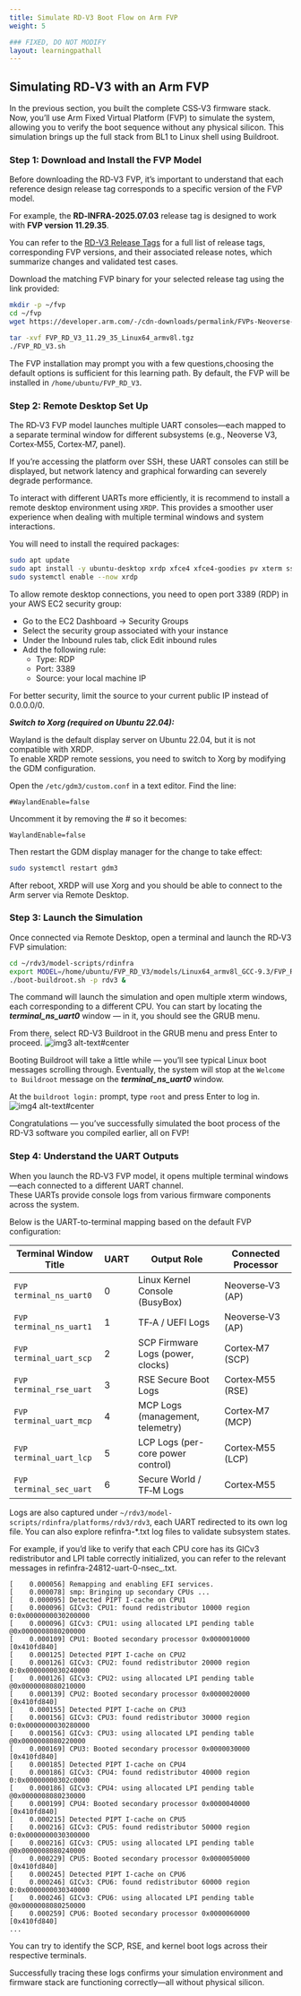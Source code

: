 ```yaml
---
title: Simulate RD‑V3 Boot Flow on Arm FVP
weight: 5

### FIXED, DO NOT MODIFY
layout: learningpathall
---
```


## Simulating RD‑V3 with an Arm FVP

In the previous section, you built the complete CSS‑V3 firmware stack.  
Now, you’ll use Arm Fixed Virtual Platform (FVP) to simulate the system, allowing you to verify the boot sequence without any physical silicon.
This simulation brings up the full stack from BL1 to Linux shell using Buildroot.

### Step 1: Download and Install the FVP Model

Before downloading the RD‑V3 FVP, it’s important to understand that each reference design release tag corresponds to a specific version of the FVP model.

For example, the **RD‑INFRA‑2025.07.03** release tag is designed to work with **FVP version 11.29.35**.

You can refer to the [RD-V3 Release Tags](https://neoverse-reference-design.docs.arm.com/en/latest/platforms/rdv3.html#release-tags) for a full list of release tags, corresponding FVP versions, and their associated release notes, which summarize changes and validated test cases.

Download the matching FVP binary for your selected release tag using the link provided:

```bash
mkdir -p ~/fvp
cd ~/fvp
wget https://developer.arm.com/-/cdn-downloads/permalink/FVPs-Neoverse-Infrastructure/RD-V3/FVP_RD_V3_11.29_35_Linux64_armv8l.tgz

tar -xvf FVP_RD_V3_11.29_35_Linux64_armv8l.tgz
./FVP_RD_V3.sh
```

The FVP installation may prompt you with a few questions,choosing the default options is sufficient for this learning path. By default, the FVP will be installed in `/home/ubuntu/FVP_RD_V3`.

### Step 2: Remote Desktop Set Up

The RD‑V3 FVP model launches multiple UART consoles—each mapped to a separate terminal window for different subsystems (e.g., Neoverse V3, Cortex‑M55, Cortex‑M7, panel).

If you’re accessing the platform over SSH, these UART consoles can still be displayed, but network latency and graphical forwarding can severely degrade performance.

To interact with different UARTs more efficiently, it is recommend to install a remote desktop environment using `XRDP`. This provides a smoother user experience when dealing with multiple terminal windows and system interactions.

You will need to install the required packages:


```bash
sudo apt update
sudo apt install -y ubuntu-desktop xrdp xfce4 xfce4-goodies pv xterm sshpass socat retry
sudo systemctl enable --now xrdp
```

To allow remote desktop connections, you need to open port 3389 (RDP) in your AWS EC2 security group:
- Go to the EC2 Dashboard → Security Groups
- Select the security group associated with your instance
- Under the Inbound rules tab, click Edit inbound rules
- Add the following rule:
   - Type: RDP
   - Port: 3389
   - Source: your local machine IP

For better security, limit the source to your current public IP instead of 0.0.0.0/0.


***Switch to Xorg (required on Ubuntu 22.04):***

Wayland is the default display server on Ubuntu 22.04, but it is not compatible with XRDP.  
To enable XRDP remote sessions, you need to switch to Xorg by modifying the GDM configuration.

Open the `/etc/gdm3/custom.conf` in a text editor.
Find the line: 

```output
#WaylandEnable=false
```

Uncomment it by removing the # so it becomes:

```output
WaylandEnable=false
```

Then restart the GDM display manager for the change to take effect:
```bash
sudo systemctl restart gdm3
```

After reboot, XRDP will use Xorg and you should be able to connect to the Arm server via Remote Desktop.

### Step 3: Launch the Simulation

Once connected via Remote Desktop, open a terminal and launch the RD‑V3 FVP simulation:

```bash
cd ~/rdv3/model-scripts/rdinfra
export MODEL=/home/ubuntu/FVP_RD_V3/models/Linux64_armv8l_GCC-9.3/FVP_RD_V3
./boot-buildroot.sh -p rdv3 &
```

The command will launch the simulation and open multiple xterm windows, each corresponding to a different CPU.
You can start by locating the ***terminal_ns_uart0*** window — in it, you should see the GRUB menu.

From there, select RD-V3 Buildroot in the GRUB menu and press Enter to proceed.
![img3 alt-text#center](rdv3_sim_run.jpg "GRUB Menu")

Booting Buildroot will take a little while — you’ll see typical Linux boot messages scrolling through.
Eventually, the system will stop at the `Welcome to Buildroot` message on the ***terminal_ns_uart0*** window.

At the `buildroot login:` prompt, type `root` and press Enter to log in.
![img4 alt-text#center](rdv3_sim_login.jpg "Buildroot login")

Congratulations — you’ve successfully simulated the boot process of the RD-V3 software you compiled earlier, all on FVP!

### Step 4: Understand the UART Outputs

When you launch the RD‑V3 FVP model, it opens multiple terminal windows—each connected to a different UART channel.  
These UARTs provide console logs from various firmware components across the system.

Below is the UART-to-terminal mapping based on the default FVP configuration:

| Terminal Window Title      | UART | Output Role                        | Connected Processor  |
|----------------------------|------|------------------------------------|-----------------------|
| `FVP terminal_ns_uart0`    | 0    | Linux Kernel Console (BusyBox)     | Neoverse‑V3 (AP)      |
| `FVP terminal_ns_uart1`    | 1    | TF‑A / UEFI Logs                   | Neoverse‑V3 (AP)      |
| `FVP terminal_uart_scp`    | 2    | SCP Firmware Logs (power, clocks)  | Cortex‑M7 (SCP)       |
| `FVP terminal_rse_uart`    | 3    | RSE Secure Boot Logs               | Cortex‑M55 (RSE)      |
| `FVP terminal_uart_mcp`    | 4    | MCP Logs (management, telemetry)   | Cortex‑M7 (MCP)       |
| `FVP terminal_uart_lcp`    | 5    | LCP Logs (per-core power control)  | Cortex‑M55 (LCP)      |
| `FVP terminal_sec_uart`    | 6    | Secure World / TF‑M Logs           | Cortex‑M55            |


Logs are also captured under `~/rdv3/model-scripts/rdinfra/platforms/rdv3/rdv3`, each UART redirected to its own log file.
You can also explore refinfra-*.txt log files to validate subsystem states.

For example, if you’d like to verify that each CPU core has its GICv3 redistributor and LPI table correctly initialized, you can refer to the relevant messages in refinfra-24812-uart-0-nsec_<date-time>.txt.


```
[    0.000056] Remapping and enabling EFI services.
[    0.000078] smp: Bringing up secondary CPUs ...
[    0.000095] Detected PIPT I-cache on CPU1
[    0.000096] GICv3: CPU1: found redistributor 10000 region 0:0x0000000030200000
[    0.000096] GICv3: CPU1: using allocated LPI pending table @0x0000008080200000
[    0.000109] CPU1: Booted secondary processor 0x0000010000 [0x410fd840]
[    0.000125] Detected PIPT I-cache on CPU2
[    0.000126] GICv3: CPU2: found redistributor 20000 region 0:0x0000000030240000
[    0.000126] GICv3: CPU2: using allocated LPI pending table @0x0000008080210000
[    0.000139] CPU2: Booted secondary processor 0x0000020000 [0x410fd840]
[    0.000155] Detected PIPT I-cache on CPU3
[    0.000156] GICv3: CPU3: found redistributor 30000 region 0:0x0000000030280000
[    0.000156] GICv3: CPU3: using allocated LPI pending table @0x0000008080220000
[    0.000169] CPU3: Booted secondary processor 0x0000030000 [0x410fd840]
[    0.000185] Detected PIPT I-cache on CPU4
[    0.000186] GICv3: CPU4: found redistributor 40000 region 0:0x00000000302c0000
[    0.000186] GICv3: CPU4: using allocated LPI pending table @0x0000008080230000
[    0.000199] CPU4: Booted secondary processor 0x0000040000 [0x410fd840]
[    0.000215] Detected PIPT I-cache on CPU5
[    0.000216] GICv3: CPU5: found redistributor 50000 region 0:0x0000000030300000
[    0.000216] GICv3: CPU5: using allocated LPI pending table @0x0000008080240000
[    0.000229] CPU5: Booted secondary processor 0x0000050000 [0x410fd840]
[    0.000245] Detected PIPT I-cache on CPU6
[    0.000246] GICv3: CPU6: found redistributor 60000 region 0:0x0000000030340000
[    0.000246] GICv3: CPU6: using allocated LPI pending table @0x0000008080250000
[    0.000259] CPU6: Booted secondary processor 0x0000060000 [0x410fd840]
...

```

You can try to identify the SCP, RSE, and kernel boot logs across their respective terminals.

Successfully tracing these logs confirms your simulation environment and firmware stack are functioning correctly—all without physical silicon.
